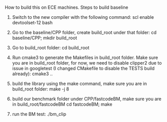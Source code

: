 How to build this on ECE machines.
Steps to build baseline
1. Switch to the new compiler with the following command: 
    scl enable devtoolset-12 bash
2. Go to the baseline/CPP folder, create build_root under that folder:
   cd baseline/CPP;
   mkdir build_root
3. Go to build_root folder: cd build_root
4. Run cmake3 to generate the Makefiles in build_root folder. Make sure you are in build_root folder, for now, we need to disable clipper2 due to issue in googletest (I changed CMakefile to disable the TESTS build already):
   cmake3 ..
5. build the library using the make command, make sure you are in build_root folder:
make -j 8
6. build our benchmark folder under CPP/fastcodeBM, make sure you are in build_root/fastcodeBM
cd fastcodeBM;
make

8. run the BM test: ./bm_clip

